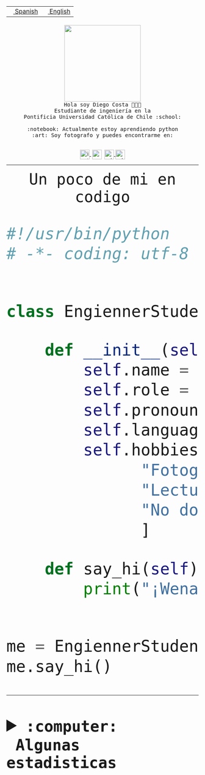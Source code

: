 <table border="0"  align="right">
 <tr><td><a href="README.md"><img src="https://upload.wikimedia.org/wikipedia/commons/thumb/8/89/Bandera_de_Espa%C3%B1a.svg/1200px-Bandera_de_Espa%C3%B1a.svg.png" height="10"> Spanish</a></td>
 <td><a href="README.en.md"><img src="https://upload.wikimedia.org/wikipedia/commons/a/a4/Flag_of_the_United_States.svg" height="10"> English</a></td></tr>
</table><br><br><br>


<p align="center">
  <img src="https://github.com/diegocostares/diegocostares/blob/main/Images/aaa2.gif?raw=true" height="200px" weight="200px">
  <br><samp>
    Hola soy Diego Costa 👨🏻‍💻<br>
    Estudiante de ingeniería en la <br>
    Pontificia Universidad Católica de Chile :school:<br>
  <br>
    :notebook: Actualmente estoy aprendiendo python <br>
    :art: Soy fotografo y puedes encontrarme en: <br>
  <br></samp>
  
</p>

<p align="center">
   <a href="https://instagram.com/diegocosta_no" target="blank">
    <img 
    align="center" src="https://cdn.jsdelivr.net/npm/simple-icons@3.0.1/icons/instagram.svg" alt="instagram" height="25px" width="25px" />
  </a>
  <a style="border: 3px solid; color: white;"href="https://t.me/diegocosta_no" target="blank">
  <img
  align="center" alt="Telegram" width="25px" src="https://icons-for-free.com/iconfiles/png/512/Telegram-1324888767380505522.png" />
</a>
<a href="https://api.whatsapp.com/send?phone=56971897835&text=Hola!" target="blank">
  <img
  align="center" alt="wtsp" width="25px" src="https://img.icons8.com/pastel-glyph/2x/whatsapp--v2.png" />
</a>
<a href="https://www.linkedin.com/in/diego-costa-786249213/" target="blank">
  <img
  align="center" alt="wtsp" width="25px" src="https://img.icons8.com/metro/452/linkedin.png" />
</a>

  </a>
</p>

---


<p align="center"><font size="25"><samp>Un poco de mi en codigo</samp></front></p>


```python
#!/usr/bin/python
# -*- coding: utf-8 -*-


class EngiennerStudent:

    def __init__(self):
        self.name = "Diego Costa"
        self.role = "Estudiante"
        self.pronouns = "he/him"
        self.language_spoken = ["es_CL", "en_US"]
        self.hobbies = [
              "Fotografia",
              "Lectura",
              "No dormir",
              ]

    def say_hi(self):
        print("¡Wena mundo!")


me = EngiennerStudent()
me.say_hi()
```
---
<details>
  <summary><b><samp>:computer: &nbsp;Algunas estadisticas</samp></b></summary>
  <br/></p>

<!--START_SECTION:waka-->
![Code Time](http://img.shields.io/badge/Code%20Time-923%20hrs%2057%20mins-blue)

**Soy nocturno 🦉** 

```text
🌞 Mañana                 8 commits           ░░░░░░░░░░░░░░░░░░░░░░░░░   00.30 % 
🌆 Día                    817 commits         ████████░░░░░░░░░░░░░░░░░   30.53 % 
🌃 Tarde                  1166 commits        ███████████░░░░░░░░░░░░░░   43.57 % 
🌙 Noche                  685 commits         ██████░░░░░░░░░░░░░░░░░░░   25.60 % 
```
📅 **Soy más productivo los Martes** 

```text
Lunes                    409 commits         ████░░░░░░░░░░░░░░░░░░░░░   15.28 % 
Martes                   527 commits         █████░░░░░░░░░░░░░░░░░░░░   19.69 % 
Miércoles                340 commits         ███░░░░░░░░░░░░░░░░░░░░░░   12.71 % 
Jueves                   370 commits         ███░░░░░░░░░░░░░░░░░░░░░░   13.83 % 
Viernes                  419 commits         ████░░░░░░░░░░░░░░░░░░░░░   15.66 % 
Sábado                   218 commits         ██░░░░░░░░░░░░░░░░░░░░░░░   08.15 % 
Domingo                  393 commits         ████░░░░░░░░░░░░░░░░░░░░░   14.69 % 
```


📊 **Esta semana me dediqué a** 

```text
🐱‍💻 Proyectos: 
github-actions           8 hrs 56 mins       ████████░░░░░░░░░░░░░░░░░   31.78 % 
2023-1-S4-Grupo2-Backend 5 hrs 50 mins       █████░░░░░░░░░░░░░░░░░░░░   20.73 % 
2023-1-S4-Grupo2-IA      5 hrs 42 mins       █████░░░░░░░░░░░░░░░░░░░░   20.24 % 
private-test             3 hrs 11 mins       ███░░░░░░░░░░░░░░░░░░░░░░   11.36 % 
2023-1-S4-Grupo2-Frontend56 mins             █░░░░░░░░░░░░░░░░░░░░░░░░   03.34 % 
```


 Last Updated on 14/05/2023 10:18:47 UTC
<!--END_SECTION:waka-->
  
  

<p align="center"> <img src="https://github-readme-stats.vercel.app/api?username=diegocostares&show_icons=true&theme=ayu-mirage" alt="abhisheknaiidu" /></p>
 
</details>
